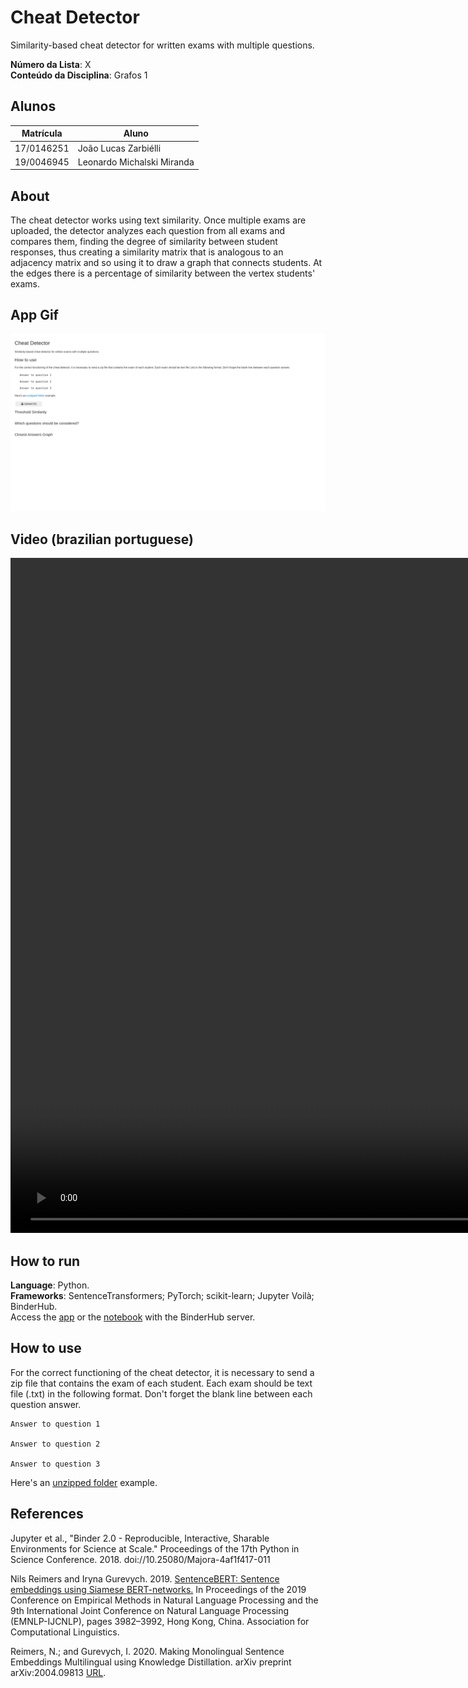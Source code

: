 # Cheat Detector
Similarity-based cheat detector for written exams with multiple questions.

**Número da Lista**: X<br>
**Conteúdo da Disciplina**: Grafos 1<br>

## Alunos
|Matrícula | Aluno |
| -- | -- |
| 17/0146251  |  João Lucas Zarbiélli |
| 19/0046945  |  Leonardo Michalski Miranda |

## About
The cheat detector works using text similarity. Once multiple exams are uploaded, the detector analyzes each question from all exams and compares them, finding the degree of similarity between student responses, thus creating a similarity matrix that is analogous to an adjacency matrix and so using it to draw a graph that connects students. At the edges there is a percentage of similarity between the vertex students' exams.


## App Gif
![Cheat Detector App Gif](assets/cheat_detector_app_gif.gif)

## Video (brazilian portuguese)
<video width="1920" height="1080" controls>
  <source src="assets/cheat_detector_app_video.mp4" type="video/mp4">
</video>

## How to run
**Language**: Python.<br>
**Frameworks**: SentenceTransformers; PyTorch; scikit-learn; Jupyter Voilà; BinderHub.<br>
Access the [app](https://mybinder.org/v2/gh/projeto-de-algoritmos/Grafos1_Joao_Lucas_Leonardo_Miranda/main?urlpath=%2Fvoila%2Frender%2Fdetector_de_cola.ipynb) or the [notebook](https://mybinder.org/v2/gh/projeto-de-algoritmos/Grafos1_Joao_Lucas_Leonardo_Miranda/main?filepath=detector_de_cola.ipynb) with the BinderHub server.

## How to use
For the correct functioning of the cheat detector, it is necessary to send a zip file that contains the exam of each student. Each exam should be text file (.txt) in the following format. Don't forget the blank line between each question answer.

```
Answer to question 1

Answer to question 2

Answer to question 3
```

Here's an [unzipped folder](https://github.com/projeto-de-algoritmos/Grafo1_Joao_Lucas_Leonardo_Miranda/blob/main/mock_data/prova_2) example.


## References

Jupyter et al., "Binder 2.0 - Reproducible, Interactive, Sharable
Environments for Science at Scale." Proceedings of the 17th Python
in Science Conference. 2018. doi://10.25080/Majora-4af1f417-011

Nils Reimers and Iryna Gurevych. 2019. [SentenceBERT: Sentence
embeddings using Siamese BERT-networks.](http://arxiv.org/abs/1908.10084)
In Proceedings of the 2019 Conference on Empirical Methods in Natural
Language Processing and the 9th International Joint Conference on Natural
Language Processing (EMNLP-IJCNLP), pages 3982–3992, Hong Kong, China.
Association for Computational Linguistics.

Reimers, N.; and Gurevych, I. 2020. Making Monolingual Sentence Embeddings
Multilingual using Knowledge Distillation. arXiv preprint arXiv:2004.09813
[URL](http://arxiv.org/abs/2004.09813).
